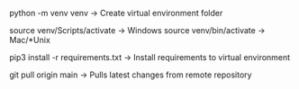 python -m venv venv -> Create virtual environment folder

source venv/Scripts/activate -> Windows
source venv/bin/activate -> Mac/*Unix

pip3 install -r requirements.txt -> Install requirements to virtual environment


git pull origin main -> Pulls latest changes from remote repository
